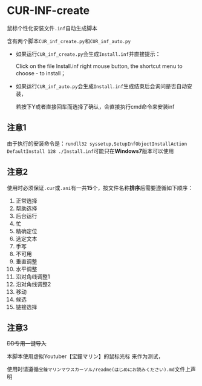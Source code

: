 # CUR-INF-create

鼠标个性化安装文件`.inf`自动生成脚本

含有两个脚本`CUR_inf_create.py`和`CUR_inf_auto.py`



- 如果运行`CUR_inf_create.py`会生成`Install.inf`并直接提示：

  Click on the file Install.inf right mouse button, the shortcut menu to choose - to install；

- 如果运行`CUR_inf_auto.py`会生成`Install.inf`生成结束后会询问是否自动安装，

  若按下Y或者直接回车而选择了确认，会直接执行cmd命令来安装inf



## 注意1

由于执行的安装命令是：`rundll32 syssetup,SetupInfObjectInstallAction DefaultInstall 128 ./Install.inf`可能只在**Windows7**版本可以使用



## 注意2

使用时必须保证`.cur`或`.ani`有一共**15**个，按文件名称**排序**后需要遵循如下顺序：

1. 正常选择
2. 帮助选择
3. 后台运行
4. 忙
5. 精确定位
6. 选定文本
7. 手写
8. 不可用
9. 垂直调整
10. 水平调整
11. 沿对角线调整1
12. 沿对角线调整2
13. 移动
14. 候选
15. 链接选择



## 注意3

~~DD专用一键导入~~

本脚本使用虚拟Youtuber【宝鐘マリン】的鼠标光标 来作为测试，

使用时请遵循`宝鐘マリンマウスカーソル/readme(はじめにお読みください).md`文件上声明
